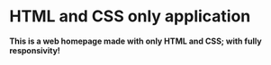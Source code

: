 # HTML and CSS only application

**This is a web homepage made with only HTML and CSS; with fully responsivity!**
